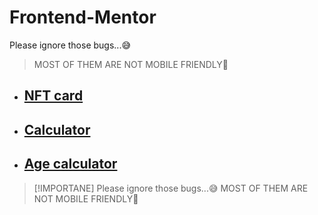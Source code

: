 # Frontend-Mentor
Please ignore those bugs...😅
>MOST OF THEM ARE NOT MOBILE FRIENDLY🥲

* ## [NFT card](https://rcdark.github.io/Frontend-Mentor/nft-preview-card-component-main/nft-preview-card-component-main/index.html)

* ## [Calculator](https://rcdark.github.io/Frontend-Mentor/calculator-app-main/index.html)

* ## [Age calculator](https://rcdark.github.io/Frontend-Mentor/age-calculator-app-main/age-calculator-app-main/index.html)

> [!IMPORTANE]
> Please ignore those bugs...😅
> MOST OF THEM ARE NOT MOBILE FRIENDLY🥲

